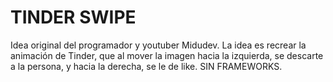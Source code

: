 # TINDER SWIPE
Idea original del programador y youtuber Midudev. La idea es recrear la animación de Tinder, que al mover la imagen hacia la izquierda, se descarte a la persona, y hacia la derecha, se le de like. SIN FRAMEWORKS.
